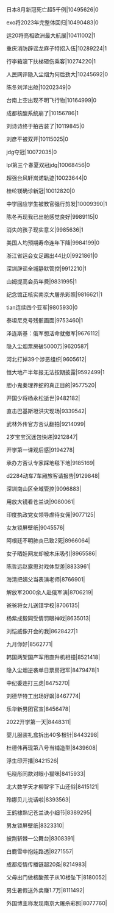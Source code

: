 日本8月新冠死亡超5千例|10495626|0

exo将2023年完整体回归|10490483|0

运20将亮相欧洲最大航展|10411002|1

重庆消防辟谣龙麻子特招入伍|10289224|1

行李箱滚下扶梯砸伤乘客|10274220|1

人民网评隐入尘烟为何后劲大|10245692|0

陈冬刘洋出舱|10202349|0

台南上空出现不明飞行物|10164999|0

成都核酸系统崩了|10156786|1

刘诗诗终于拍古装了|10119845|0

刘彦平被双开|10115025|0

jdg夺冠|10072035|0

lpl第三个春夏双冠jdg|10068456|0

超强台风轩岚诺轨迹|10023644|0

桂纶镁确诊新冠|10012820|0

中学回应学生被教官强行剪发|10009390|1

陈冬再现我已出舱感觉良好|9989115|0

消失的孩子现实意义|9985636|1

美国人均预期寿命连年下降|9984199|0

浙江省运会女足踢出44比0|9921861|0

深圳辟谣全城静默管控|9912210|1

山姆提高会员年费|9831995|1

纪念馆正核实南京大屠杀彩照|9816621|1

tian连续四个亚军|9805930|0

泰坦尼克号残骸画面|9753460|1

泽连斯基：俄军想活命就撤军|9676112|

隐入尘烟票房破5000万|9620587|

河北打掉39个涉恶组织|9605612|

恒大地产半年报无法按期披露|9592499|1

胆小鬼秦理养蛇的真正目的|9577520|

开国少将杨永松逝世|9482182|

直击巴基斯坦洪灾现场|9339542|

武林外传官方否认翻拍|9214099|

2岁宝宝沉迷包快递|9212847|

开学第一课观后感|9194278|

承办方否认专家踩地毯下地|9185169|

d2284动车7车厢旅客请报告|9129848|

深圳南山区全域管控|9096883|

用放大镜看苍兰诀|9080061|

印度执政党女领导虐待女佣|9077125|

女友锁屏壁纸|9045576|

阿根廷不明肺炎已致2死|8966064|

女子晒娃网友却被木床吸引|8965586|

陈哲远赵露思对戏体型差|8833961|

海清把姨父当表演老师|8766901|

解放军2000余人赴俄军演|8706219|

爸爸将女儿送错学校|8706135|

杨紫成毅同受情罚眼神戏|8635013|

刘恺威像开会的我|8628427|1

九月你好|8562771|

韩国两架国产军用直升机相撞|8521418|

隐入尘烟逆袭单日票房冠军|8479478|1

中纪委连打三虎|8475270|

刘德华特工出场好飒|8467774|

乐华新男团官宣|8456478|

2022开学第一天|8448311|

婴儿服装礼盒拆出40多根针|8443298|

杜德伟再现第八号当铺造型|8439608|

浮生印开播|8421526|

毛晓彤同款对眼小猫咪|8415933|

北大数学天才柳智宇下山还俗|8415121|

玲娜贝儿说话啦|8393563|

王鹤棣熟记苍兰诀小细节|8389295|

男友锁屏壁纸|8323310|

披荆斩棘一公舞台|8308391|

白鹿雪中抱娃路透|8271557|

成都疫情传播链超20条|8214983|

父母出门做核酸孩子从10楼坠下|8180052|

男生暑假送外卖赚1.7万|8111492|

外国博主称发现南京大屠杀彩照|8077760|

